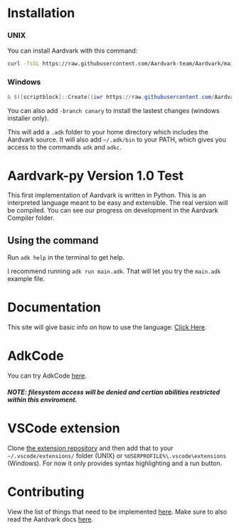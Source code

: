 # Installation
### UNIX
You can install Aardvark with this command:
```sh
curl -fsSL https://raw.githubusercontent.com/Aardvark-team/Aardvark/main/install.sh | sh
```

### Windows
```powershell
& $([scriptblock]::Create((iwr https://raw.githubusercontent.com/Aardvark-team/Aardvark/main/install.ps1)))
```
You can also add `-branch canary` to install the lastest changes (windows installer only).

This will add a `.adk` folder to your home directory which includes the Aardvark source.
It will also add `~/.adk/bin` to your PATH, which gives you access to the commands `adk` and `adkc`.

# Aardvark-py Version 1.0 Test
This first implementation of Aardvark is written in Python. 
This is an interpreted language meant to be easy and extensible.
The real version will be compiled. You can see our progress on development in the Aardvark Compiler folder.

## Using the command
Run `adk help` in the terminal to get help.

I recommend running `adk run main.adk`.
That will let you try the `main.adk` example file.

# Documentation
This site will give basic info on how to use the language: [Click Here](https://aardvark-docs.replit.app/).

# AdkCode
You can try AdkCode [here](https://adkcode.replit.app/).

##### NOTE: filesystem access will be denied and certian abilities restricted within this enviroment.

# VSCode extension
Clone [the extension repository](https://github.com/Aardvark-team/Aardvark-vscode-extension) and then add that to your `~/.vscode/extensions/` folder (UNIX) or `%USERPROFILE%\.vscode\extensions` (Windows).
For now it only provides syntax highlighting and a run button.

# Contributing 
View the list of things that need to be implemented [here](https://github.com/orgs/Aardvark-team/projects/3).
Make sure to also read the Aardvark docs [here](https://aardvark-docs.replit.app/).
